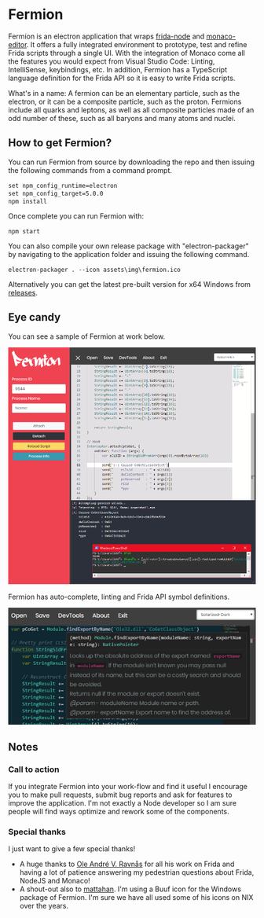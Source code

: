 # Fermion

Fermion is an electron application that wraps [frida-node](https://github.com/frida/frida-node) and [monaco-editor](https://microsoft.github.io/monaco-editor/). It offers a fully integrated environment to prototype, test and refine Frida scripts through a single UI. With the integration of Monaco come all the features you would expect from Visual Studio Code: Linting, IntelliSense, keybindings, etc. In addition, Fermion has a TypeScript language definition for the Frida API so it is easy to write Frida scripts.

What's in a name: A fermion can be an elementary particle, such as the electron, or it can be a composite particle, such as the proton. Fermions include all quarks and leptons, as well as all composite particles made of an odd number of these, such as all baryons and many atoms and nuclei.

## How to get Fermion?

You can run Fermion from source by downloading the repo and then issuing the following commands from a command prompt.

```
set npm_config_runtime=electron
set npm_config_target=5.0.0
npm install
```

Once complete you can run Fermion with:

```
npm start
```

You can also compile your own release package with "electron-packager" by navigating to the application folder and issuing the following command.

```
electron-packager . --icon assets\img\fermion.ico
```

Alternatively you can get the latest pre-built version for x64 Windows from [releases](https://github.com/FuzzySecurity/Fermion/releases).

## Eye candy

You can see a sample of Fermion at work below.

![Fermion](Images/Fermion-1.png)

Fermion has auto-complete, linting and Frida API symbol definitions.

![Help](Images/Fermion-2.png)

## Notes

### Call to action

If you integrate Fermion into your work-flow and find it useful I encourage you to make pull requests, submit bug reports and ask for features to improve the application. I'm not exactly a Node developer so I am sure people will find ways optimize and rework some of the components.

### Special thanks

I just want to give a few special thanks!

* A huge thanks to [Ole André V. Ravnås](https://twitter.com/oleavr) for all his work on Frida and having a lot of patience answering my pedestrian questions about Frida, NodeJS and Monaco!
* A shout-out also to [mattahan](https://www.deviantart.com/mattahan). I'm using a Buuf icon for the Windows package of Fermion. I'm sure we have all used some of his icons on NIX over the years.